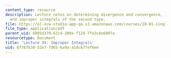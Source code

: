 ```yaml
---
content_type: resource
description: Lecture notes on determining divergence and convergence, improper integrals,
  and improper integrals of the second type.
file: https://ol-ocw-studio-app-qa.s3.amazonaws.com/courses/18-01-single-variable-calculus-fall-2006/6f78763852e7fd656a9aa1dc67fef6ee_lec35.pdf
file_type: application/pdf
parent_uid: 6005d379-62c4-200a-f129-7fe3c6e6007a
resourcetype: Document
title: 'Lecture 35: Improper Integrals'
uid: 6f787638-52e7-fd65-6a9a-a1dc67fef6ee
---
```

